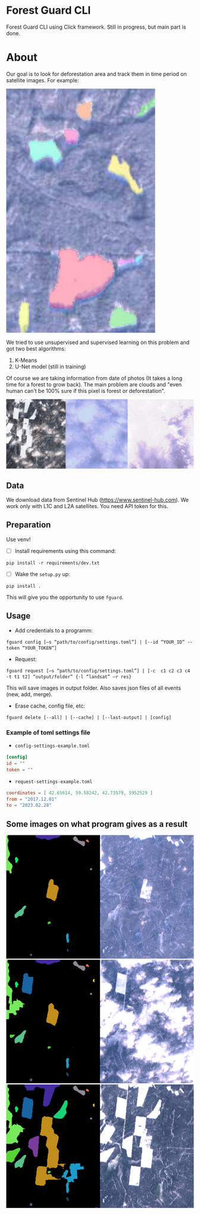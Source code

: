 # Forest Guard CLI
Forest Guard CLI using Click framework. Still in progress, but main part is done.

# About

Our goal is to look for deforestation area and track them in time period on satellite images. For example:

<img src='readme-images/example.png' width='400'>

We tried to use unsupervised and supervised learning on this problem and got two best algorithms:
1. K-Means
2. U-Net model (still in training)

Of course we are taking information from date of photos (It takes a long time for a forest to grow back).
The main problem are clouds and "even human can't be 100% sure if this pixel is forest or deforestation".

![example](readme-images/clouds.png)

## Data

We download data from Sentinel Hub (https://www.sentinel-hub.com). We work only with L1C and L2A satellites. You need API token for this.

## Preparation

Use venv!
- [ ] Install requirements using this command:
```
pip install -r requirements/dev.txt
```
- [ ] Wake the `setup.py` up:
```
pip install .
```
This will give you the opportunity to use `fguard`.

## Usage

- Add credentials to a programm:
```
fguard config [–s “path/to/config/settings.toml”] | [--id “YOUR_ID” --token “YOUR_TOKEN”]
```
- Request:
```
fguard request [–s “path/to/config/settings.toml”] | [-c  c1 c2 c3 c4 -t t1 t2] “output/folder” {-l “landsat” –r res}
```
This will save images in output folder. Also saves json files of all events (new, add, merge).
- Erase cache, config file, etc:
```
fguard delete [--all] | [--cache] | [--last-output] | [config]
```

### Example of toml settings file

- `config-settings-example.toml`
```toml
[config]
id = ""
token = ""
```
- `request-settings-example.toml`
```toml
coordinates = [ 42.65614, 59.58242, 42.73579, 5952529 ]
from = "2017.12.01"
to = "2023.02.28"
```

## Some images on what program gives as a result

![example](readme-images/p3.png)
![example](readme-images/p2.png)
![example](readme-images/p1.png)

